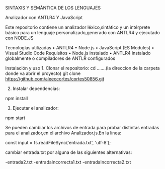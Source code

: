SINTAXIS Y SEMÁNTICA DE LOS LENGUAJES

Analizador con ANTLR4 Y JavaScript

Este repositorio contiene un analizador léxico,sintático y un intérprete básico para un lenguaje personalizado,generado con ANTLR4 y ejecutado con NODE.JS




Tecnologías utilizadas
	• ANTLR4
	• Node.js
	• JavaScript (ES Modules)
	• Visual Studio Code
Requisitos
	• Node.js instalado
	• ANTLR4 instalado globalmente o compiladores de ANTLR configurados


Instalación y uso
	1. Clonar el repositorio:
cd .......(la direccion de la carpeta donde va abrir el proyecto)
git clone https://github.com/aleeccortes/cortes50856.git


	
 2. Instalar dependencias:

npm install

	
 3.  Ejecutar el analizador:
	
	
 npm start


 Se pueden cambiar los archivos de entrada para probar distintas entradas para el analizador,en el archivo Analizador.js.En la línea:
 
const input = fs.readFileSync('entrada.txt', 'utf-8');

cambiar entrada.txt por alguna de las siguientes alternativas:

-entrada2.txt
-entradaIncorrecta1.txt
-entradaIncorrecta2.txt








